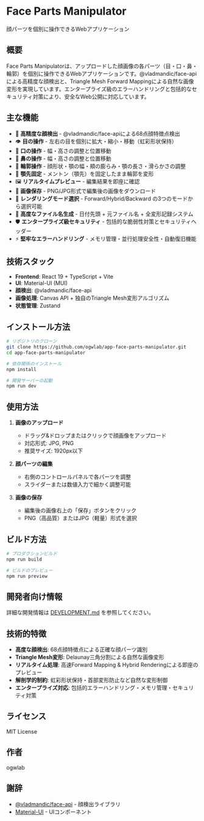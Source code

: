 # Face Parts Manipulator

顔パーツを個別に操作できるWebアプリケーション

## 概要

Face Parts Manipulatorは、アップロードした顔画像の各パーツ（目・口・鼻・輪郭）を個別に操作できるWebアプリケーションです。@vladmandic/face-apiによる高精度な顔検出と、Triangle Mesh Forward Mappingによる自然な画像変形を実現しています。エンタープライズ級のエラーハンドリングと包括的なセキュリティ対策により、安全なWeb公開に対応しています。

## 主な機能

- 🎯 **高精度な顔検出** - @vladmandic/face-apiによる68点顔特徴点検出
- 👁️ **目の操作** - 左右の目を個別に拡大・縮小・移動（虹彩形状保持）
- 👄 **口の操作** - 幅・高さの調整と位置移動
- 👃 **鼻の操作** - 幅・高さの調整と位置移動
- 🔷 **輪郭操作** - 顔形状・顎の幅・頬の膨らみ・顎の長さ・滑らかさの調整
- 📌 **顎先固定** - メントン（顎先）を固定したまま輪郭を変形
- 🖼️ **リアルタイムプレビュー** - 編集結果を即座に確認
- 💾 **画像保存** - PNG/JPG形式で編集後の画像をダウンロード
- 🎨 **レンダリングモード選択** - Forward/Hybrid/Backward の3つのモードから選択可能
- 📝 **高度なファイル名生成** - 日付先頭 + 元ファイル名 + 全変形記録システム
- 🛡️ **エンタープライズ級セキュリティ** - 包括的な脆弱性対策とセキュリティヘッダー
- ⚡ **堅牢なエラーハンドリング** - メモリ管理・並行処理安全性・自動復旧機能

## 技術スタック

- **Frontend**: React 19 + TypeScript + Vite
- **UI**: Material-UI (MUI)
- **顔検出**: @vladmandic/face-api
- **画像処理**: Canvas API + 独自のTriangle Mesh変形アルゴリズム
- **状態管理**: Zustand

## インストール方法

```bash
# リポジトリのクローン
git clone https://github.com/ogwlab/app-face-parts-manipulator.git
cd app-face-parts-manipulator

# 依存関係のインストール
npm install

# 開発サーバーの起動
npm run dev
```

## 使用方法

1. **画像のアップロード**
   - ドラッグ&ドロップまたはクリックで顔画像をアップロード
   - 対応形式: JPG, PNG
   - 推奨サイズ: 1920px以下

2. **顔パーツの編集**
   - 右側のコントロールパネルで各パーツを調整
   - スライダーまたは数値入力で細かく調整可能

3. **画像の保存**
   - 編集後の画像右上の「保存」ボタンをクリック
   - PNG（高品質）またはJPG（軽量）形式を選択

## ビルド方法

```bash
# プロダクションビルド
npm run build

# ビルドのプレビュー
npm run preview
```

## 開発者向け情報

詳細な開発情報は [DEVELOPMENT.md](./DEVELOPMENT.md) を参照してください。

## 技術的特徴

- **高度な顔検出**: 68点顔特徴点による正確な顔パーツ識別
- **Triangle Mesh変形**: Delaunay三角分割による自然な画像変形
- **リアルタイム処理**: 高速Forward Mapping & Hybrid Renderingによる即座のプレビュー
- **解剖学的制約**: 虹彩形状保持・首部変形防止など自然な変形制御
- **エンタープライズ対応**: 包括的エラーハンドリング・メモリ管理・セキュリティ対策

## ライセンス

MIT License

## 作者

ogwlab

## 謝辞

- [@vladmandic/face-api](https://github.com/vladmandic/face-api) - 顔検出ライブラリ
- [Material-UI](https://mui.com/) - UIコンポーネント